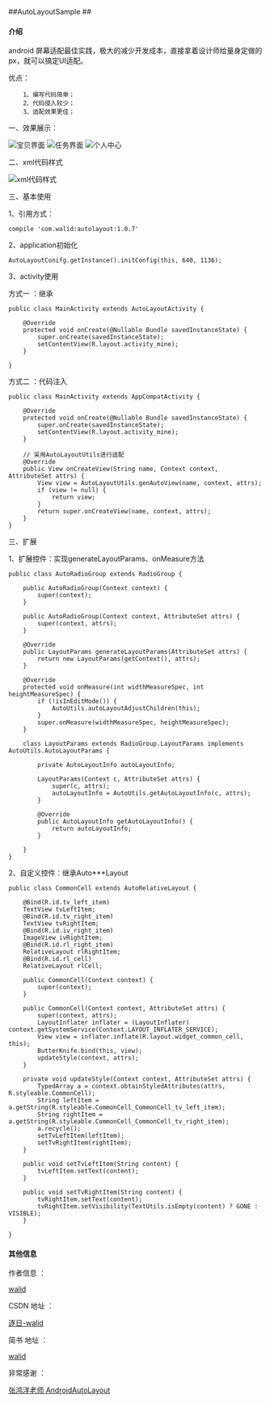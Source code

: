 ##AutoLayoutSample ##

#### 介绍 ##

android 屏幕适配最佳实践，极大的减少开发成本，直接拿着设计师给量身定做的px，就可以搞定UI适配。

优点：

```
    1、编写代码简单；
    2、代码侵入较少；
    3、适配效果更佳；
```

一、效果展示：

<img src="https://github.com/walid1992/AutoLayout/blob/master/autolayout_baby.png" alt="宝贝界面" />

<img src="https://github.com/walid1992/AutoLayout/blob/master/autolayout_task.png" alt="任务界面" />

<img src="https://github.com/walid1992/AutoLayout/blob/master/autolayout_mine.png" alt="个人中心" />

二、xml代码样式

<img src="https://github.com/walid1992/AutoLayout/blob/master/autolayout_task_xml" alt="xml代码样式"/>

三、基本使用

1、引用方式：

```
compile 'com.walid:autolayout:1.0.7'
```

2、application初始化

```
AutoLayoutConifg.getInstance().initConfig(this, 640, 1136);
```

3、activity使用

方式一 ：继承

```
public class MainActivity extends AutoLayoutActivity {

    @Override
    protected void onCreate(@Nullable Bundle savedInstanceState) {
        super.onCreate(savedInstanceState);
        setContentView(R.layout.activity_mine);
    }

}
```

方式二 ：代码注入

```
public class MainActivity extends AppCompatActivity {

    @Override
    protected void onCreate(@Nullable Bundle savedInstanceState) {
        super.onCreate(savedInstanceState);
        setContentView(R.layout.activity_mine);
    }

    // 采用AutoLayoutUtils进行适配
    @Override
    public View onCreateView(String name, Context context, AttributeSet attrs) {
        View view = AutoLayoutUtils.genAutoView(name, context, attrs);
        if (view != null) {
            return view;
        }
        return super.onCreateView(name, context, attrs);
    }
}
```

三、扩展

1、扩展控件：实现generateLayoutParams、onMeasure方法

```
public class AutoRadioGroup extends RadioGroup {

    public AutoRadioGroup(Context context) {
        super(context);
    }

    public AutoRadioGroup(Context context, AttributeSet attrs) {
        super(context, attrs);
    }

    @Override
    public LayoutParams generateLayoutParams(AttributeSet attrs) {
        return new LayoutParams(getContext(), attrs);
    }

    @Override
    protected void onMeasure(int widthMeasureSpec, int heightMeasureSpec) {
        if (!isInEditMode()) {
            AutoUtils.autoLayoutAdjustChildren(this);
        }
        super.onMeasure(widthMeasureSpec, heightMeasureSpec);
    }

    class LayoutParams extends RadioGroup.LayoutParams implements AutoUtils.AutoLayoutParams {

        private AutoLayoutInfo autoLayoutInfo;

        LayoutParams(Context c, AttributeSet attrs) {
            super(c, attrs);
            autoLayoutInfo = AutoUtils.getAutoLayoutInfo(c, attrs);
        }

        @Override
        public AutoLayoutInfo getAutoLayoutInfo() {
            return autoLayoutInfo;
        }

    }
}
```

2、自定义控件：继承Auto***Layout

```
public class CommonCell extends AutoRelativeLayout {

    @Bind(R.id.tv_left_item)
    TextView tvLeftItem;
    @Bind(R.id.tv_right_item)
    TextView tvRightItem;
    @Bind(R.id.iv_right_item)
    ImageView ivRightItem;
    @Bind(R.id.rl_right_item)
    RelativeLayout rlRightItem;
    @Bind(R.id.rl_cell)
    RelativeLayout rlCell;

    public CommonCell(Context context) {
        super(context);
    }

    public CommonCell(Context context, AttributeSet attrs) {
        super(context, attrs);
        LayoutInflater inflater = (LayoutInflater) context.getSystemService(Context.LAYOUT_INFLATER_SERVICE);
        View view = inflater.inflate(R.layout.widget_common_cell, this);
        ButterKnife.bind(this, view);
        updateStyle(context, attrs);
    }

    private void updateStyle(Context context, AttributeSet attrs) {
        TypedArray a = context.obtainStyledAttributes(attrs, R.styleable.CommonCell);
        String leftItem = a.getString(R.styleable.CommonCell_CommonCell_tv_left_item);
        String rightItem = a.getString(R.styleable.CommonCell_CommonCell_tv_right_item);
        a.recycle();
        setTvLeftItem(leftItem);
        setTvRightItem(rightItem);
    }

    public void setTvLeftItem(String content) {
        tvLeftItem.setText(content);
    }

    public void setTvRightItem(String content) {
        tvRightItem.setText(content);
        tvRightItem.setVisibility(TextUtils.isEmpty(content) ? GONE : VISIBLE);
    }

}
```

#### 其他信息 ##

作者信息 ：

[walid](https://github.com/walid1992)

CSDN 地址 ：

[逐日-walid](http://blog.csdn.net/walid1992/article)

简书 地址 ：

[walid](http://www.jianshu.com/users/a279a2f8ed63/latest_articles)

非常感谢 ：

[张鸿洋老师 AndroidAutoLayout](https://github.com/hongyangAndroid/AndroidAutoLayout)

